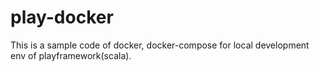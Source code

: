 # play-docker

This is a sample code of docker, docker-compose for local development env of playframework(scala).
